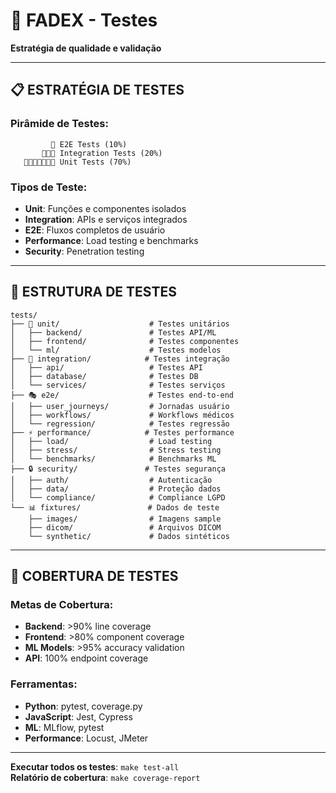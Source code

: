 # 🧪 FADEX - Testes

**Estratégia de qualidade e validação**

---

## 📋 **ESTRATÉGIA DE TESTES**

### **Pirâmide de Testes**:
```
         🔺 E2E Tests (10%)
       🔺🔺🔺 Integration Tests (20%)
   🔺🔺🔺🔺🔺🔺🔺 Unit Tests (70%)
```

### **Tipos de Teste**:
- **Unit**: Funções e componentes isolados
- **Integration**: APIs e serviços integrados  
- **E2E**: Fluxos completos de usuário
- **Performance**: Load testing e benchmarks
- **Security**: Penetration testing

---

## 📂 **ESTRUTURA DE TESTES**

```
tests/
├── 🔬 unit/                    # Testes unitários
│   ├── backend/               # Testes API/ML
│   ├── frontend/              # Testes componentes
│   └── ml/                    # Testes modelos
├── 🔗 integration/            # Testes integração
│   ├── api/                   # Testes API
│   ├── database/              # Testes DB
│   └── services/              # Testes serviços
├── 🎭 e2e/                    # Testes end-to-end
│   ├── user_journeys/         # Jornadas usuário
│   ├── workflows/             # Workflows médicos
│   └── regression/            # Testes regressão
├── ⚡ performance/            # Testes performance
│   ├── load/                  # Load testing
│   ├── stress/                # Stress testing
│   └── benchmarks/            # Benchmarks ML
├── 🔒 security/               # Testes segurança
│   ├── auth/                  # Autenticação
│   ├── data/                  # Proteção dados
│   └── compliance/            # Compliance LGPD
└── 📊 fixtures/               # Dados de teste
    ├── images/                # Imagens sample
    ├── dicom/                 # Arquivos DICOM
    └── synthetic/             # Dados sintéticos
```

---

## 🎯 **COBERTURA DE TESTES**

### **Metas de Cobertura**:
- **Backend**: >90% line coverage
- **Frontend**: >80% component coverage  
- **ML Models**: >95% accuracy validation
- **API**: 100% endpoint coverage

### **Ferramentas**:
- **Python**: pytest, coverage.py
- **JavaScript**: Jest, Cypress
- **ML**: MLflow, pytest
- **Performance**: Locust, JMeter

---

**Executar todos os testes**: `make test-all`  
**Relatório de cobertura**: `make coverage-report`